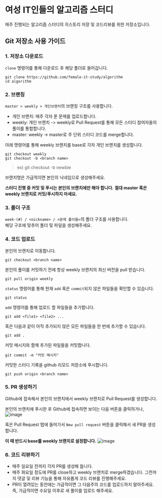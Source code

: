 # 여성 IT인들의 알고리즘 스터디

매주 진행되는 알고리즘 스터디의 히스토리 저장 및 코드리뷰를 위한 저장소입니다.


## Git 저장소 사용 가이드

### 1. 저장소 다운로드

`clone` 명령어를 통해 다운로드 후 해당 폴더로 들어갑니다.

```
git clone https://github.com/female-it-study/algorithm
cd algorithm
```


### 2. 브랜칭

`master > weekly > 개인브랜치`의 브랜칭 구조를 사용합니다.

- 개인 브랜치: 매주 각자 푼 문제를 업로드합니다.
- weekly: 개인 브랜치 -> weekly로 Pull Request를 통해 모든 스터디 참여자들의 풀이를 통합합니다.
- master: weekly -> master로 주 단위 스터디 코드를 merge합니다.

아래 명령어를 통해 weekly 브랜치를 base로 각자 개인 브랜치를 생성합니다.

```
git checkout weekly
git checkout -b <branch name>
```
> ex) git checkout -b newbie

브랜치명은 가급적이면 본인의 닉네임으로 생성해주세요.

**스터디 진행 중 커밋 및 푸시는 본인의 브랜치에만 해야 합니다.**
**절대 master 혹은 weekly 브랜치로 커밋/푸시하지 마세요.**


### 3. 폴더 구조

`week-(#) / <nickname> / <문제 풀이들>`의 폴더 구조를 사용합니다.  
해당 구조에 맞추어 폴더 및 파일을 생성해주세요.


### 4. 코드 업로드

본인의 브랜치로 이동합니다.
```
git checkout <branch name>
```

본인의 풀이를 커밋하기 전에 항상 weekly 브랜치의 최신 버전을 pull 받습니다.
```
git pull origin weekly
```

`status` 명령어를 통해 현재 `add` 혹은 `commit`되지 않은 파일들을 확인할 수 있습니다.
```
git status
```

`add` 명령어를 통해 업로드 할 파일들을 추가합니다.
```
git add <file1> <file2> ...
```
혹은 다음과 같이 아직 추가되지 않은 모든 파일들을 한 번에 추가할 수 있습니다.
```
git add .
```

커밋 메시지와 함께 추가된 파일들을 커밋합니다.
```
git commit -m "커밋 메시지"
```

커밋한 스터디 기록을 github 리모드 저장소에 푸시합니다.
```
git push origin <branch name>
```


### 5. PR 생성하기

Github에 접속해서 본인의 브랜치에서 weekly 브랜치로 Pull Request를 생성합니다.

본인의 브랜치에 푸시한 후 Github에 접속하면 보이는 다음 버튼을 클릭하거나,
![image](https://user-images.githubusercontent.com/22424776/55292073-3f0d4900-5421-11e9-8e20-f3c7b76fb1c3.png)

혹은 Pull Request 탭에 들어가서 `New pull request` 버튼을 클릭해서 새 PR을 생성합니다.

**이 때 반드시 base를 weekly 브랜치로 설정합니다.**
![image](https://user-images.githubusercontent.com/22424776/55292106-8e537980-5421-11e9-9f35-59cc98a355b5.png)


### 6. 코드 리뷰하기

- 매주 일요일 전까지 각자 PR를 생성해 둡니다.
- 매주 화요일 정도에 PR를 close하고 weekly 브랜치로 merge하겠습니다. 그전까지 댓글 및 리뷰 기능을 통해 자유롭게 코드 리뷰를 진행해주세요.
- PR이 열려있는 동안에는 가급적이면 그 다음주의 코드를 업로드하지 말아주세요. 즉, 가급적이면 수요일 이후로 새 풀이를 업로드 해주세요.
